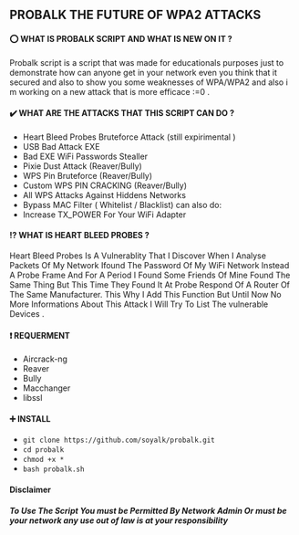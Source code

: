 ## PROBALK THE FUTURE OF WPA2 ATTACKS
#### :o:  WHAT IS PROBALK SCRIPT AND WHAT IS NEW ON IT ?
Probalk script is a script that was made for educationals purposes just to demonstrate how can anyone get in your network even you think that it secured and also to show you some weaknesses of WPA/WPA2 and also i m working on a new attack that is more efficace :=0 .
#### :heavy_check_mark: WHAT ARE THE ATTACKS THAT THIS SCRIPT CAN DO ?
  - Heart Bleed Probes Bruteforce Attack (still expirimental )
  - USB Bad Attack EXE 
  - Bad EXE WiFi Passwords Stealler
  - Pixie Dust Attack  (Reaver/Bully)
  - WPS Pin Bruteforce (Reaver/Bully)
  - Custom WPS PIN CRACKING (Reaver/Bully)
  - All WPS Attacks Against Hiddens Networks
  - Bypass MAC Filter ( Whitelist / Blacklist) 
can also do:
  - Increase TX_POWER For Your WiFi Adapter
#### :interrobang: WHAT IS HEART BLEED PROBES ?
Heart Bleed Probes Is A Vulnerablity That I Discover   When I Analyse Packets Of My Network Ifound The Password Of My WiFi Network Instead A Probe Frame And For A Period I Found Some Friends Of Mine Found The Same Thing But This Time They Found It At Probe Respond Of A Router Of The Same Manufacturer.
This Why I Add This Function But Until Now No More Informations About This Attack I Will Try To List The  vulnerable Devices .
#### :heavy_exclamation_mark: REQUERMENT 
 - Aircrack-ng
 - Reaver
 - Bully
 - Macchanger
 - libssl
#### :heavy_plus_sign: INSTALL
- ```git clone https://github.com/soyalk/probalk.git```
- ```cd probalk```
- ```chmod +x *```
- ```bash probalk.sh```

#### Disclaimer
##### To Use The Script You must be Permitted By Network Admin Or must be your network any use out of law is at your responsibility

